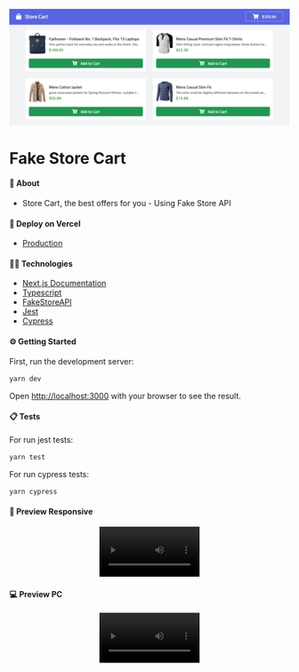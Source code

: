 <p align="center">
   <img src=".github/assets/home.png" alt="fake-store-cart"/>
</p>


# Fake Store Cart

#### 📌 About

- Store Cart, the best offers for you - Using Fake Store API

#### 🛒 Deploy on Vercel

- [Production](https://fake-store-cart.vercel.app/)

#### 🧑‍💻 Technologies

- [Next.js Documentation](https://nextjs.org/docs)
- [Typescript](https://www.typescriptlang.org/docs/)
- [FakeStoreAPI](https://fakestoreapi.com/docs)
- [Jest](https://jestjs.io/docs/en/getting-started)
- [Cypress](https://docs.cypress.io/guides/overview/why-cypress)

#### ⚙️ Getting Started

First, run the development server:

```bash
yarn dev
```

Open [http://localhost:3000](http://localhost:3000) with your browser to see the result.

#### 📋 Tests

For run jest tests:

```bash
yarn test
```

For run cypress tests:

```bash
yarn cypress
```

#### 📱 Preview Responsive

<p align="center">
<video src='https://user-images.githubusercontent.com/38052474/151982245-03c3e2a3-a2f1-4a2a-b11c-d0f5208ad769.mp4' width=180/> 
</p>

####  💻 Preview PC
<p align="center">
<video src='https://user-images.githubusercontent.com/38052474/151982207-c4505221-bdc0-4e1d-9236-1f2f37f22ba1.mp4' width=180/>
</p>
